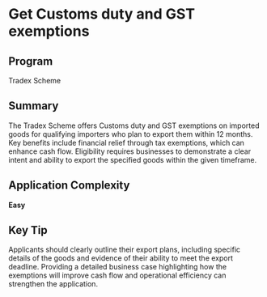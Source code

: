 # Get Customs duty and GST exemptions
  
## Program
Tradex Scheme

## Summary
The Tradex Scheme offers Customs duty and GST exemptions on imported goods for qualifying importers who plan to export them within 12 months. Key benefits include financial relief through tax exemptions, which can enhance cash flow. Eligibility requires businesses to demonstrate a clear intent and ability to export the specified goods within the given timeframe.

## Application Complexity
**Easy**

## Key Tip
Applicants should clearly outline their export plans, including specific details of the goods and evidence of their ability to meet the export deadline. Providing a detailed business case highlighting how the exemptions will improve cash flow and operational efficiency can strengthen the application.
